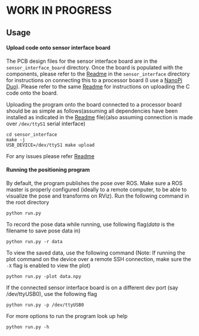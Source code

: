 # WORK IN PROGRESS

## Usage
#### Upload code onto sensor interface board
The PCB design files for the sensor interface board are in the `sensor_interface_board` directory. Once the board is populated with the components, please refer to the [Readme](sensor_interface/README.md) in the `sensor_interface` directory for instructions on connecting this to a processor board (I use a [NanoPi Duo](http://wiki.friendlyarm.com/wiki/index.php/NanoPi_Duo)).
Please refer to the same [Readme](sensor_interface/README.md) for instructions on uploading the C code onto the board.

Uploading the program onto the board connected to a processor board should be as simple as follows(assuming all dependencies have been installed as indicated in the [Readme](sensor_interface/README.md) file)(also assuming connection is made over `/dev/ttyS1` serial interface)
```
cd sensor_interface
make -j
USB_DEVICE=/dev/ttyS1 make upload
```
For any issues please refer [Readme](sensor_interface/README.md)

#### Running the positioning program
By default, the program publishes the pose over ROS. Make sure a ROS master is properly configured (ideally to a remote computer, to be able to visualize the pose and transforms on RViz). Run the following command in the root directory
```
python run.py
```

To record the pose data while running, use following flag(*data* is the filename to save pose data in)
```
python run.py -r data
```

To view the saved data, use the following command (Note: If running the plot command on the device over a remote SSH connection, make sure the `-X` flag is enabled to view the plot)
```
python run.py -plot data.npy
```

If the connected sensor interface board is on a different dev port (say /dev/ttyUSB0), use the following flag
```
python run.py -p /dev/ttyUSB0
```

For more options to run the program look up help
```
python run.py -h
```
